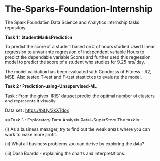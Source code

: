 # The-Sparks-Foundation-Internship
The Spark Foundation Data Science and Analytics internship tasks repository.

**Task 1 : StudentMarksPrediction**

To predict the score of a student based on # of hours studied Used Linear regression to unvariante regression of independent variable Hours to predict the dependable variable Scores and further used this regression model to predict the score of a student who studies for 9.25 hrs/ day.

The model validation has been evaluated with Goodness of Fitness - R2, MSE. Also tested T-test and F-test stastictics to evaluate the model.

**Task 2 : Prediction-using-Unsupervised-ML**

Task : From the given 'IRIS' dataset predict the optimal number of clusters and represents it visually

Data set : https://bit.ly/3kXTdox


**Task 3 : Exploratory Data Analysis Retail-SuperStore
The task is :

(i) As a business manager, try to find out the weak areas where you can work to make more profit.

(ii) What all business problems you can derive by exploring the data?

(iii) Dash Boards - explaining the charts and interpretations.
